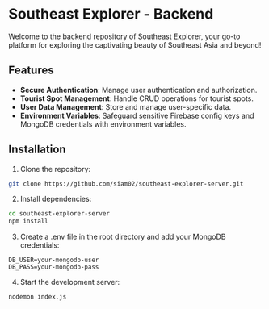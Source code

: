 # Southeast Explorer - Backend

Welcome to the backend repository of Southeast Explorer, your go-to platform for exploring the captivating beauty of Southeast Asia and beyond!

## Features

- **Secure Authentication**: Manage user authentication and authorization.
- **Tourist Spot Management**: Handle CRUD operations for tourist spots.
- **User Data Management**: Store and manage user-specific data.
- **Environment Variables**: Safeguard sensitive Firebase config keys and MongoDB credentials with environment variables.

## Installation

1. Clone the repository:

```bash
git clone https://github.com/siam02/southeast-explorer-server.git
```

2. Install dependencies:

```bash
cd southeast-explorer-server
npm install
```

3. Create a .env file in the root directory and add your MongoDB credentials:

 ```env
DB_USER=your-mongodb-user
DB_PASS=your-mongodb-pass
```

4. Start the development server:

```bash
nodemon index.js
```
